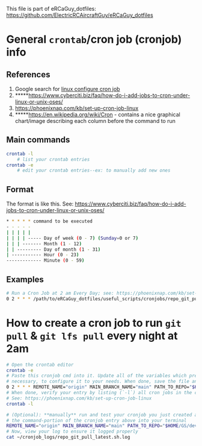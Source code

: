 This file is part of eRCaGuy_dotfiles: https://github.com/ElectricRCAircraftGuy/eRCaGuy_dotfiles


# General `crontab`/cron job (cronjob) info

## References

1. Google search for [linux configure cron job](https://www.google.com/search?q=linux+configure+cron+job&oq=linux+configure+cron+job&aqs=chrome.0.69i59.164j0j9&sourceid=chrome&ie=UTF-8)
1. *****https://www.cyberciti.biz/faq/how-do-i-add-jobs-to-cron-under-linux-or-unix-oses/
1. https://phoenixnap.com/kb/set-up-cron-job-linux
1. *****https://en.wikipedia.org/wiki/Cron - contains a nice graphical chart/image describing each column before the command to run


## Main commands

```bash
crontab -l
    # list your crontab entries
crontab -e
    # edit your crontab entries--ex: to manually add new ones
```


## Format
The format is like this. 
See: https://www.cyberciti.biz/faq/how-do-i-add-jobs-to-cron-under-linux-or-unix-oses/
```bash
* * * * * command to be executed
- - - - -
| | | | |
| | | | ----- Day of week (0 - 7) (Sunday=0 or 7)
| | | ------- Month (1 - 12)
| | --------- Day of month (1 - 31)
| ----------- Hour (0 - 23)
------------- Minute (0 - 59)
```


## Examples

```bash
# Run a Cron Job at 2 am Every Day; see: https://phoenixnap.com/kb/set-up-cron-job-linux
0 2 * * * /path/to/eRCaGuy_dotfiles/useful_scripts/cronjobs/repo_git_pull_latest.sh
```


# How to create a cron job to run `git pull` & `git lfs pull` every night at 2am


```bash
# Open the crontab editor
crontab -e
# Paste this cronjob cmd into it. Update all of the variables which precede the command, as
# necessary, to configure it to your needs. When done, save the file and exit.
0 2 * * * REMOTE_NAME="origin" MAIN_BRANCH_NAME="main" PATH_TO_REPO="$HOME/GS/dev/some_repo" "$HOME/GS/dev/eRCaGuy_dotfiles/useful_scripts/cronjobs/repo_git_pull_latest.sh"
# When done, verify your entry by listing (`-l`) all cron jobs in the crontab file.
# See: https://phoenixnap.com/kb/set-up-cron-job-linux
crontab -l

# (Optional): **manually** run and test your cronjob you just created above, by simply copy/pasting
# the command-portion of the cronjob entry above into your terminal
REMOTE_NAME="origin" MAIN_BRANCH_NAME="main" PATH_TO_REPO="$HOME/GS/dev/some_repo" "$HOME/GS/dev/eRCaGuy_dotfiles/useful_scripts/cronjobs/repo_git_pull_latest.sh"
# Now, view your log to ensure it logged properly
cat ~/cronjob_logs/repo_git_pull_latest.sh.log
```
